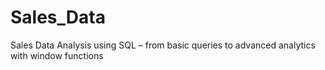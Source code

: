 # Sales_Data
Sales Data Analysis using SQL – from basic queries to advanced analytics with window functions
